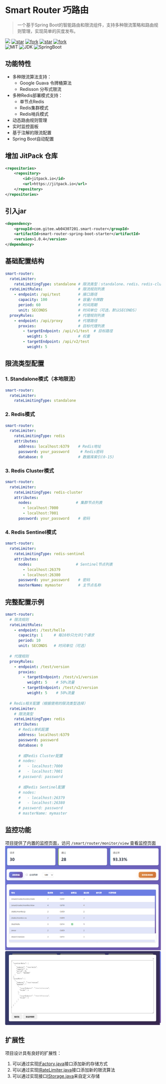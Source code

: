# Smart Router 巧路由

> 一个基于Spring Boot的智能路由和限流组件，支持多种限流策略和路由规则管理，实现简单的灰度发布。

[![](https://jitpack.io/v/com.gitee.wb04307201/smart-router.svg)](https://jitpack.io/#com.gitee.wb04307201/smart-router)
[![star](https://gitee.com/wb04307201/smart-router/badge/star.svg?theme=dark)](https://gitee.com/wb04307201/smart-router)
[![fork](https://gitee.com/wb04307201/smart-router/badge/fork.svg?theme=dark)](https://gitee.com/wb04307201/smart-router)
[![star](https://img.shields.io/github/stars/wb04307201/smart-router)](https://github.com/wb04307201/smart-router)
[![fork](https://img.shields.io/github/forks/wb04307201/smart-router)](https://github.com/wb04307201/smart-router)  
![MIT](https://img.shields.io/badge/License-Apache2.0-blue.svg) ![JDK](https://img.shields.io/badge/JDK-17+-green.svg) ![SpringBoot](https://img.shields.io/badge/Srping%20Boot-3+-green.svg)

## 功能特性

- 多种限流算法支持：
    - Google Guava 令牌桶算法
    - Redisson 分布式限流
- 多种Redis部署模式支持：
    - 单节点Redis
    - Redis集群模式
    - Redis哨兵模式
- 动态路由规则管理
- 实时监控面板
- 基于注解的限流配置
- Spring Boot自动配置

## 增加 JitPack 仓库
```xml
<repositories>
    <repository>
        <id>jitpack.io</id>
        <url>https://jitpack.io</url>
    </repository>
</repositories>
```

## 引入jar
```xml
<dependency>
    <groupId>com.gitee.wb04307201.smart-router</groupId>
    <artifactId>smart-router-spring-boot-starter</artifactId>
    <version>1.0.4</version>
</dependency>
```

## 基础配置结构

```yaml
smart-router:
  rateLimiter:
    rateLimitingType: standalone # 限流类型：standalone、redis、redis-cluster、redis-sentinel
  rateLimitRules:                # 限流规则列表
    - endpoint: /api/test        # 接口路径
      capacity: 100              # 容量/令牌数
      period: 60                 # 时间周期
      unit: SECONDS              # 时间单位（可选，默认SECONDS）
  proxyRules:                    # 代理规则列表
    - endpoint: /api/proxy       # 代理路径
      proxies:                   # 目标代理列表
        - targetEndpoint: /api/v1/test  # 目标路径
          weight: 5              # 权重
        - targetEndpoint: /api/v2/test
          weight: 5
```


## 限流类型配置

### 1. Standalone模式（本地限流）
```yaml
smart-router:
  rateLimiter:
    rateLimitingType: standalone
```


### 2. Redis模式
```yaml
smart-router:
  rateLimiter:
    rateLimitingType: redis
    attributes:
      address: localhost:6379    # Redis地址
      password: your_password     # Redis密码
      database: 0                # 数据库索引(0-15)
```


### 3. Redis Cluster模式
```yaml
smart-router:
  rateLimiter:
    rateLimitingType: redis-cluster
    attributes:
      nodes:                    # 集群节点列表
        - localhost:7000
        - localhost:7001
      password: your_password    # 密码
```


### 4. Redis Sentinel模式
```yaml
smart-router:
  rateLimiter:
    rateLimitingType: redis-sentinel
    attributes:
      nodes:                    # Sentinel节点列表
        - localhost:26379
        - localhost:26380
      password: your_password    # 密码
      masterName: mymaster       # 主节点名称
```


## 完整配置示例

```yaml
smart-router:
  # 限流规则
  rateLimitRules:
    - endpoint: /test/hello
      capacity: 1     # 每10秒只允许1个请求
      period: 10
      unit: SECONDS   # 时间单位（可选）
  
  # 代理规则
  proxyRules:
    - endpoint: /test/version
      proxies:
        - targetEndpoint: /test/v1/version
          weight: 5    # 50%流量
        - targetEndpoint: /test/v2/version
          weight: 5    # 50%流量
          
  # Redis相关配置（根据使用的限流类型选择）
  rateLimiter:
    # 限流类型
    rateLimitingType: redis
    attributes:
      # Redis单机配置
      address: localhost:6379
      password: password
      database: 0
      
      # 或Redis Cluster配置
      # nodes:
      #   - localhost:7000
      #   - localhost:7001
      # password: password
      
      # 或Redis Sentinel配置
      # nodes:
      #   - localhost:26379
      #   - localhost:26380
      # password: password
      # masterName: mymaster
```

## 监控功能

项目提供了内置的监控页面，访问 `/smart/router/monitor/view` 查看监控页面
![img.png](img.png)
![img_1.png](img_1.png)


## 扩展性

项目设计具有良好的扩展性：
1. 可以通过实现[IFactory.java](smart-router/src/main/java/cn/wubo/smart/router/factory/IFactory.java)接口添加新的存储方式
2. 可以通过实现[IRateLimiter.java](smart-router/src/main/java/cn/wubo/smart/router/bucket/IRateLimiter.java)接口添加新的限流算法
3. 可以通过实现接口[IStorage.java](smart-router/src/main/java/cn/wubo/smart/router/storage/IStorage.java)来自定义存储

